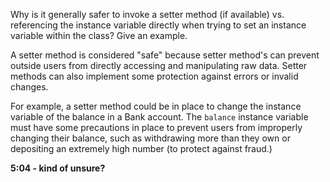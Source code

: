  Why is it generally safer to invoke a setter method (if available) vs. referencing the instance variable directly when trying to set an instance variable within the class? Give an example.

A setter method is considered "safe" because setter method's can prevent outside users from directly accessing and manipulating raw data. Setter methods can also implement some protection against errors or invalid changes.

For example, a setter method could be in place to change the instance variable of the balance in a Bank account. The `balance` instance variable must have some precautions in place to prevent users from improperly changing their balance, such as withdrawing more than they own or depositing an extremely high number (to protect against fraud.)

**5:04 - kind of unsure?**
